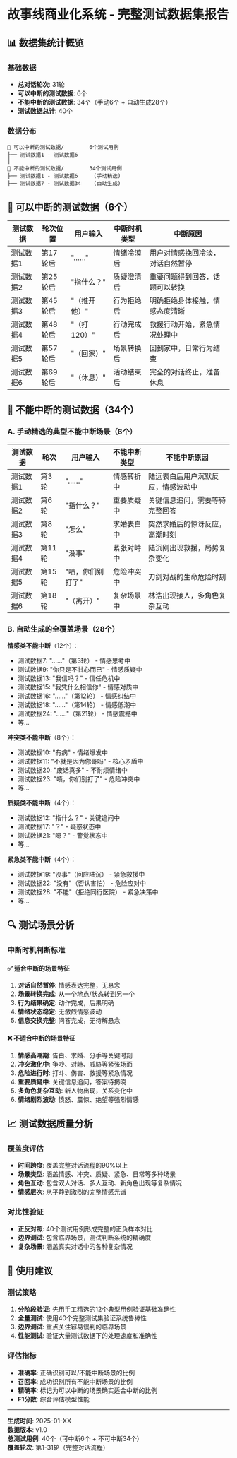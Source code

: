 # 故事线商业化系统 - 完整测试数据集报告

## 📊 数据集统计概览

### 基础数据
- **总对话轮次**: 31轮
- **可以中断的测试数据**: 6个
- **不能中断的测试数据**: 34个（手动6个 + 自动生成28个）
- **测试数据总计**: 40个

### 数据分布
```
📁 可以中断的测试数据/        6个测试用例
├── 测试数据1 - 测试数据6
│
📁 不能中断的测试数据/        34个测试用例  
├── 测试数据1 - 测试数据6     (手动精选)
├── 测试数据7 - 测试数据34    (自动生成)
```

## 🎯 可以中断的测试数据（6个）

| 测试数据 | 轮次位置 | 用户输入 | 中断时机类型 | 中断原因 |
|---------|----------|----------|------------|----------|
| 测试数据1 | 第17轮后 | "……" | 情绪冷漠后 | 用户对情感挽回冷淡，对话自然暂停 |
| 测试数据2 | 第25轮后 | "指什么？" | 质疑澄清后 | 重要问题得到回答，话题可以转换 |
| 测试数据3 | 第45轮后 | "（推开他）" | 行为拒绝后 | 明确拒绝身体接触，情感态度清晰 |
| 测试数据4 | 第48轮后 | "（打120）" | 行动完成后 | 救援行动开始，紧急情况处理中 |
| 测试数据5 | 第57轮后 | "（回家）" | 场景转换后 | 回到家中，日常行为结束 |
| 测试数据6 | 第69轮后 | "（休息）" | 活动结束后 | 完全的对话终止，准备休息 |

## 🚫 不能中断的测试数据（34个）

### A. 手动精选的典型不能中断场景（6个）

| 测试数据 | 轮次 | 用户输入 | 不能中断类型 | 不能中断原因 |
|---------|------|----------|-------------|-------------|
| 测试数据1 | 第3轮 | "……" | 情感转折中 | 陆远表白后用户沉默反应，情感波动中 |
| 测试数据2 | 第6轮 | "指什么？" | 重要质疑中 | 关键信息追问，需要等待完整回答 |
| 测试数据3 | 第8轮 | "怎么" | 求婚表白中 | 突然求婚后的惊讶反应，高潮时刻 |
| 测试数据4 | 第11轮 | "没事" | 紧张对峙中 | 陆沉刚出现救援，局势复杂变化 |
| 测试数据5 | 第15轮 | "啧，你们别打了" | 危险冲突中 | 刀剑对战的生命危险时刻 |
| 测试数据6 | 第18轮 | "（离开）" | 复杂场景中 | 林浩出现接人，多角色复杂互动 |

### B. 自动生成的全覆盖场景（28个）

**情感类不能中断**（12个）：
- 测试数据7: "……"（第3轮） - 情感思考中
- 测试数据9: "你只是不甘心而已" - 情感质疑中  
- 测试数据13: "我信吗？" - 信任危机中
- 测试数据15: "我凭什么相信你" - 情感对质中
- 测试数据16: "……"（第12轮） - 情感纠结中
- 测试数据18: "……"（第14轮） - 情感低潮中
- 测试数据24: "……"（第21轮） - 情感震撼中
- 等...

**冲突类不能中断**（8个）：
- 测试数据10: "有病" - 情绪爆发中
- 测试数据11: "不就是因为你哥吗" - 核心矛盾中
- 测试数据20: "废话真多" - 不耐烦情绪中  
- 测试数据23: "啧，你们别打了" - 危险冲突中
- 等...

**质疑类不能中断**（4个）：
- 测试数据12: "指什么？" - 关键追问中
- 测试数据17: "？" - 疑惑状态中
- 测试数据21: "嗯？" - 警觉状态中
- 等...

**紧急类不能中断**（4个）：
- 测试数据19: "没事"（回应陆沉） - 紧急救援中
- 测试数据22: "没有"（否认害怕） - 危险应对中  
- 测试数据28: "不能"（拒绝同行医院） - 紧急决策中
- 等...

## 🔍 测试场景分析

### 中断时机判断标准

#### ✅ 适合中断的场景特征
1. **对话自然暂停**: 情感表达完整，无悬念
2. **场景转换完成**: 从一个地点/状态转到另一个  
3. **行为结果确定**: 动作完成，后果明确
4. **情绪状态稳定**: 无激烈情感波动
5. **信息交换完整**: 问答完成，无待解悬念

#### ❌ 不适合中断的场景特征
1. **情感高潮期**: 告白、求婚、分手等关键时刻
2. **冲突激化中**: 争吵、对峙、威胁等紧张场面
3. **危险进行时**: 打斗、伤害、救援等紧急情况
4. **重要质疑中**: 关键信息追问，答案待揭晓
5. **多角色复杂互动**: 新人物出现，关系变化中
6. **情绪剧烈波动**: 愤怒、震惊、绝望等强烈情感

## 📈 测试数据质量分析

### 覆盖度评估
- **时间跨度**: 覆盖完整对话流程的90%以上
- **场景类型**: 涵盖情感、冲突、质疑、紧急、日常等多种场景
- **角色互动**: 包含双人对话、多人互动、新角色出现等复杂情况
- **情感层次**: 从平静到激烈的完整情感光谱

### 对比性验证
- **正反对照**: 40个测试用例形成完整的正负样本对比
- **边界测试**: 包含临界场景，测试判断系统的精确度
- **复杂场景**: 涵盖真实对话中的各种复杂情况

## 🚀 使用建议

### 测试策略
1. **分阶段验证**: 先用手工精选的12个典型用例验证基础准确性
2. **全量测试**: 使用40个完整测试集验证系统鲁棒性  
3. **边界测试**: 重点关注容易误判的临界场景
4. **性能测试**: 验证大量测试数据下的处理速度和准确性

### 评估指标
- **准确率**: 正确识别可以/不能中断场景的比例
- **召回率**: 成功识别所有不能中断场景的比例
- **精确率**: 标记为可以中断的场景确实适合中断的比例
- **F1分数**: 综合评估模型性能

---

**生成时间**: 2025-01-XX  
**数据版本**: v1.0  
**总测试用例**: 40个（可中断6个 + 不可中断34个）  
**覆盖轮次**: 第1-31轮（完整对话流程）